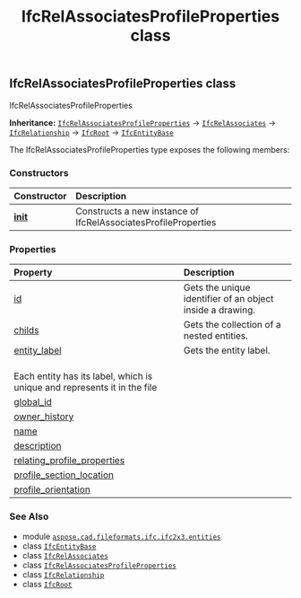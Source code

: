 ﻿---
title: IfcRelAssociatesProfileProperties class
second_title: Aspose.CAD for Python via .NET API References
description: 
type: docs
weight: 4550
url: /python-net/aspose.cad.fileformats.ifc.ifc2x3.entities/ifcrelassociatesprofileproperties/
is_root: false
---

## IfcRelAssociatesProfileProperties class

IfcRelAssociatesProfileProperties



**Inheritance:** [`IfcRelAssociatesProfileProperties`](/cad/python-net/aspose.cad.fileformats.ifc.ifc2x3.entities/ifcrelassociatesprofileproperties) → 
[`IfcRelAssociates`](/cad/python-net/aspose.cad.fileformats.ifc.ifc2x3.entities/ifcrelassociates) → 
[`IfcRelationship`](/cad/python-net/aspose.cad.fileformats.ifc.ifc2x3.entities/ifcrelationship) → 
[`IfcRoot`](/cad/python-net/aspose.cad.fileformats.ifc.ifc2x3.entities/ifcroot) → 
[`IfcEntityBase`](/cad/python-net/aspose.cad.fileformats.ifc/ifcentitybase)



The IfcRelAssociatesProfileProperties type exposes the following members:

### Constructors
| Constructor | Description |
| :- | :- |
| [__init__](/cad/python-net/aspose.cad.fileformats.ifc.ifc2x3.entities/ifcrelassociatesprofileproperties/__init__/#) | Constructs a new instance of IfcRelAssociatesProfileProperties |


### Properties
| Property | Description |
| :- | :- |
| [id](/cad/python-net/aspose.cad.fileformats.ifc.ifc2x3.entities/ifcrelassociatesprofileproperties/id) | Gets the unique identifier of an object inside a drawing. |
| [childs](/cad/python-net/aspose.cad.fileformats.ifc.ifc2x3.entities/ifcrelassociatesprofileproperties/childs) | Gets the collection of a nested entities. |
| [entity_label](/cad/python-net/aspose.cad.fileformats.ifc.ifc2x3.entities/ifcrelassociatesprofileproperties/entity_label) | Gets the entity label.<br/>Each entity has its label, which is unique and represents it in the file |
| [global_id](/cad/python-net/aspose.cad.fileformats.ifc.ifc2x3.entities/ifcrelassociatesprofileproperties/global_id) |  |
| [owner_history](/cad/python-net/aspose.cad.fileformats.ifc.ifc2x3.entities/ifcrelassociatesprofileproperties/owner_history) |  |
| [name](/cad/python-net/aspose.cad.fileformats.ifc.ifc2x3.entities/ifcrelassociatesprofileproperties/name) |  |
| [description](/cad/python-net/aspose.cad.fileformats.ifc.ifc2x3.entities/ifcrelassociatesprofileproperties/description) |  |
| [relating_profile_properties](/cad/python-net/aspose.cad.fileformats.ifc.ifc2x3.entities/ifcrelassociatesprofileproperties/relating_profile_properties) |  |
| [profile_section_location](/cad/python-net/aspose.cad.fileformats.ifc.ifc2x3.entities/ifcrelassociatesprofileproperties/profile_section_location) |  |
| [profile_orientation](/cad/python-net/aspose.cad.fileformats.ifc.ifc2x3.entities/ifcrelassociatesprofileproperties/profile_orientation) |  |



### See Also
* module [`aspose.cad.fileformats.ifc.ifc2x3.entities`](..)
* class [`IfcEntityBase`](/cad/python-net/aspose.cad.fileformats.ifc/ifcentitybase)
* class [`IfcRelAssociates`](/cad/python-net/aspose.cad.fileformats.ifc.ifc2x3.entities/ifcrelassociates)
* class [`IfcRelAssociatesProfileProperties`](/cad/python-net/aspose.cad.fileformats.ifc.ifc2x3.entities/ifcrelassociatesprofileproperties)
* class [`IfcRelationship`](/cad/python-net/aspose.cad.fileformats.ifc.ifc2x3.entities/ifcrelationship)
* class [`IfcRoot`](/cad/python-net/aspose.cad.fileformats.ifc.ifc2x3.entities/ifcroot)
